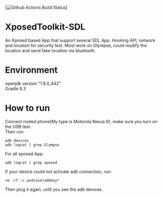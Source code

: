 [![Github Actions Build Status](https://github.com/smartdevicelink/sdl_core/actions/workflows/sdl_core_github_ci.yml/badge.svg)]  

# XposedToolkit-SDL
An Xposed based App that support several SDL App. Hooking API, network and location for security test. Most work on Glympse, could modify the location and send fake location via bluetooth.

# Environment
openjdk version "1.8.0_442"  
Gradle 8.3

# How to run
Connect rooted phone(My type is Motorola Nexus 6), make sure you turn on the USB test.  
Then run:  
```
adb devices
adb logcat | grep Glympse
```
For all xposed App:  
```
adb logcat | grep xposed  
```
If your device could not activate adb connection, run:  
```
rm -rf ~/.android/adbkey*
```
Then plug it again, until you see the adb devices.
